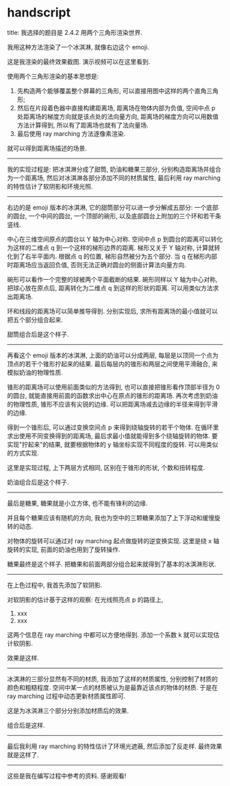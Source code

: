 # handscript

title: 我选择的题目是 2.4.2 用两个三角形渲染世界.

我用这种方法渲染了一个冰淇淋, 就像右边这个 emoji.

这是我渲染的最终效果截图. 演示视频可以在这里看到.

使用两个三角形渲染的基本思想是:

1. 先构造两个能够覆盖整个屏幕的三角形, 可以直接用图中这样的两个直角三角形;
2. 然后在片段着色器中直接构建距离场, 距离场在物体内部为负值, 空间中点 p 处距离场的梯度方向就是该点处的法向量方向, 距离场的梯度方向可以用数值方法计算得到, 所以有了距离场也就有了法向量场.
3. 最后使用 ray marching 方法逐像素渲染.

就可以得到距离场描述的场景.

***

我的实现过程是: 把冰淇淋分成了甜筒, 奶油和糖果三部分, 分别构造距离场并组合为一个距离场, 然后对冰淇淋各部分添加不同的材质属性, 最后利用 ray marching 的特性估计了软阴影和环境光照.

***

右边的是 emoji 版本的冰淇淋, 它的甜筒部分可以进一步分解成五部分: 一个底部的圆台, 一个中间的圆台, 一个顶部的碗形, 以及底部圆台上附加的三个环和若干条竖线.

中心在三维空间原点的圆台以 Y 轴为中心对称.
空间中点 p 到圆台的距离可以转化为这样的二维点 q 到一个这样的梯形边界的距离. 梯形又关于 Y 轴对称, 计算就转化到了右半平面内.
根据点 q 的位置, 梯形自然被分为五个部分. 当 q 在梯形内部时距离场应当返回负值, 否则无法正确对圆台的侧面计算法向量方向.

碗形可以看作一个完整的球被两个平面截断的结果. 碗形同样以 Y 轴为中心对称, 把球心放在原点后, 距离转化为二维点 q 到这样的形状的距离. 可以用类似方法求出距离场.

环和线段的距离场可以简单推导得到. 分别实现后, 求所有距离场的最小值就可以把五个部分组合起来.

甜筒组合后是这个样子.

***

再看这个 emoji 版本的冰淇淋, 上面的奶油可以分成两层, 每层是以顶同一个点为顶点的若干个锥形拧起来的结果.
最后每层内的锥形和两层之间使用平滑融合, 来模拟奶油的物理性质.

锥形的距离场可以使用前面类似的方法得到, 也可以直接把锥形看作顶部半径为 0 的圆台, 就能直接用前面的函数求出中心在原点的锥形的距离场.
再次考虑到奶油的物理性质, 锥形不应该有尖锐的边缘. 可以把距离场减去边缘的半径来得到平滑的边缘.

得到一个锥形后, 可以通过变换空间点 p 来得到绕轴旋转的若干个物体. 在循环里求出使用不同变换得到的距离场, 最后求最小值就能得到多个绕轴旋转的物体.
要实现"拧起来"的结果, 就要根据物体的 y 轴坐标实现不同程度的旋转. 可以用类似的方式实现.

这里是实现过程, 上下两层方式相同, 区别在于锥形的形状, 个数和扭转程度.

奶油组合后是这个样子.

***

最后是糖果, 糖果就是小立方体, 也不能有锋利的边缘.

并且每个糖果应该有随机的方向, 我也为空中的三颗糖果添加了上下浮动和缓慢旋转的动态.

对物体的旋转可以通过对 ray marching 起点做旋转的逆变换实现. 这里是绕 x 轴旋转的实现, 前面的奶油也用到了旋转操作.

糖果最终是这个样子. 把糖果和前面两部分组合起来就得到了基本的冰淇淋形状.

***

在上色过程中, 我首先添加了软阴影.

对软阴影的估计基于这样的观察:
在光线照亮点 p 的路径上,

1. xxx
2. xxx

这两个信息在 ray marching 中都可以方便地得到. 添加一个系数 k 就可以实现估计软阴影.

效果是这样.

***

冰淇淋的三部分显然有不同的材质, 我添加了这样的材质属性, 分别控制了材质的颜色和粗糙程度.
空间中某一点的材质被认为是最靠近该点的物体的材质. 于是在 ray marching 过程中动态更新材质属性即可.

这是为冰淇淋三个部分分别添加材质后的效果.

组合后是这样.

***

最后我利用 ray marching 的特性估计了环境光遮蔽, 然后添加了反走样.
最终效果就是这样了.

***

这些是我在编写过程中参考的资料. 感谢观看!
